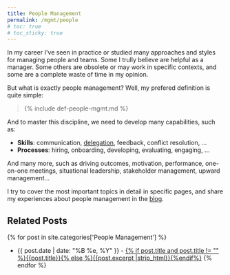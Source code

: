 ```yaml
---
title: People Management
permalink: /mgmt/people
# toc: true
# toc_sticky: true
---
```


In my career I've seen in practice or studied many approaches and styles for managing people and teams. Some I trully believe are helpful as a manager. Some others are obsolete or may work in specific contexts, and some are a complete waste of time in my opinion.

But what is exactly people management? Well, my prefered definition is quite simple:

> {% include def-people-mgmt.md %}

And to master this discipline, we need to develop many capabilities, such as:

- **Skills**: communication, [delegation](/mgmt/people/delegation), feedback, conflict resolution, ...
- **Processes**: hiring, onboarding, developing, evaluating, engaging, ...

And many more, such as driving outcomes, motivation, performance, one-on-one meetings, situational leadership, stakeholder management, upward management...

I try to cover the most important topics in detail in specific pages, and share my experiences about people management in the [blog](/blog).

## Related Posts

{% for post in site.categories['People Management'] %}
- {{ post.date | date: "%B %e, %Y" }} - <a href="{{ site.baseurl }}{{ post.url }}">{% if post.title and post.title != "" %}{{post.title}}{% else %}{{post.excerpt |strip_html}}{%endif%}</a>
{% endfor %}